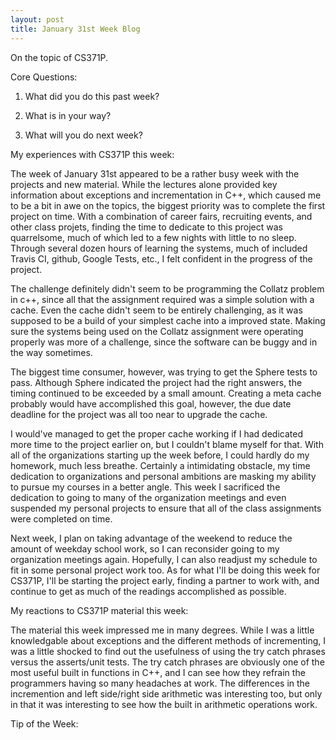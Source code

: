 ```yaml
---
layout: post
title: January 31st Week Blog
---
```


On the topic of CS371P.

Core Questions:

1. What did you do this past week?

2. What is in your way?

3. What will you do next week?


My experiences with CS371P this week:

The week of January 31st appeared to be a rather busy week with the projects and new material. While the lectures alone provided key information about exceptions and incrementation in C++, which caused me to be a bit in awe on the topics, the biggest priority was to complete the first project on time. With a combination of career fairs, recruiting events, and other class projets, finding the time to dedicate to this project was quarrelsome, much of which led to a few nights with little to no sleep. Through several dozen hours of learning the systems, much of included Travis CI, github, Google Tests, etc., I felt confident in the progress of the project. 

The challenge definitely didn't seem to be programming the Collatz problem in c++, since all that the assignment required was a simple solution with a cache. Even the cache didn't seem to be entirely challenging, as it was supposed to be a build of your simplest cache into a improved state. Making sure the systems being used on the Collatz assignment were operating properly was more of a challenge, since the software can be buggy and in the way sometimes.

The biggest time consumer, however, was trying to get the Sphere tests to pass. Although Sphere indicated the project had the right answers, the timing continued to be exceeded by a small amount. Creating a meta cache probably would have accomplished this goal, however, the due date deadline for the project was all too near to upgrade the cache. 

I would've managed to get the proper cache working if I had dedicated more time to the project earlier on, but I couldn't blame myself for that. With all of the organizations starting up the week before, I could hardly do my homework, much less breathe. Certainly a intimidating obstacle, my time dedication to organizations and personal ambitions are masking my ability to pursue my courses in a better angle. This week I sacrificed the dedication to going to many of the organization meetings and even suspended my personal projects to ensure that all of the class assignments were completed on time.

Next week, I plan on taking advantage of the weekend to reduce the amount of weekday school work, so I can reconsider going to my organization meetings again. Hopefully, I can also readjust my schedule to fit in some personal project work too. As for what I'll be doing this week for CS371P, I'll be starting the project early, finding a partner to work with, and continue to get as much of the readings accomplished as possible. 

My reactions to CS371P material this week:

The material this week impressed me in many degrees. While I was a little knowledgable about exceptions and the different methods of incrementing, I was a little shocked to find out the usefulness of using the try catch phrases versus the asserts/unit tests. The try catch phrases are obviously one of the most useful built in functions in C++, and I can see how they refrain the programmers having so many headaches at work. The differences in the incremention and left side/right side arithmetic was interesting too, but only in that it was interesting to see how the built in arithmetic operations work.


Tip of the Week:




